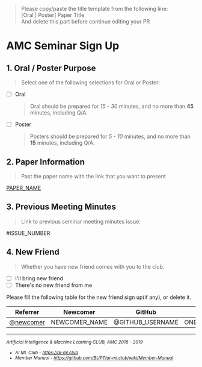 > Please copy/paste the title template from the following line:  
> [Oral | Poster] Paper Title  
> And delete this part before continue editing your PR

# AMC Seminar Sign Up

## 1. Oral / Poster Purpose

> Select one of the following selections for Oral or Poster:

- [ ] Oral
    > Oral should be prepared for _15 - 30_ minutes, and no more than **45** minutes, including Q/A.
- [ ] Poster
    > Posters should be prepared for _5 - 10_ minutes, and no more than **15** minutes, including Q/A.

## 2. Paper Information

> Past the paper name with the link that you want to present

[PAPER_NAME](PAPER_LINK)

## 3. Previous Meeting Minutes

> Link to previous seminar meeting minutes issue:

#ISSUE_NUMBER

## 4. New Friend

> Whether you have new friend comes with you to the club.

- [ ] I'll bring new friend
- [ ] There's no new friend from me

Please fill the following table for the new friend sign up(if any), or delete it.

| Referrer | Newcomer | GitHub | Bio |
| -------- | -------- | ------ | --- |
| @[newcomer](https://github.com/newcomer) | NEWCOMER_NAME | @GITHUB_USERNAME | ONE_SENTENCE_BIOGRAPHY |

----------------
<small>
<i>Artificial Intelligence & Machine Learning CLUB, AMC 2018 - 2019
<ul>
<li>AI ML Club - <a href="https://ai-ml.club">https://ai-ml.club</a></li>
<li>Member Manual - <a href="https://ai-ml.club">https://github.com/BUPT/ai-ml.club/wiki/Member-Manual</a></li>
</i>
</small>